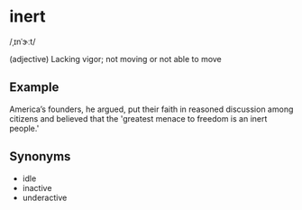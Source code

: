 # inert

/ˌɪnˈɝːt/

(adjective) Lacking vigor; not moving or not able to move

## Example

America’s founders, he argued, put their faith in reasoned discussion among citizens and believed that the 'greatest menace to freedom is an inert people.'

## Synonyms 

+ idle
+ inactive
+ underactive
